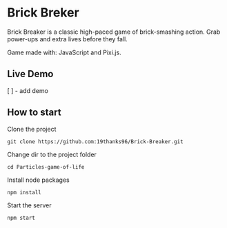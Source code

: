 # Brick Breker
Brick Breaker is a classic high-paced game of brick-smashing action. Grab power-ups and extra lives before they fall.

Game made with: JavaScript and Pixi.js.



## Live Demo

[ ] - add demo

## How to start

Clone the project
```
git clone https://github.com:19thanks96/Brick-Breaker.git
```

Change dir to the project folder
```
cd Particles-game-of-life
```

Install node packages
```
npm install
```

Start the server 
```
npm start
```


